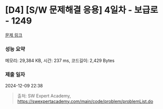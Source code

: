 # [D4] [S/W 문제해결 응용] 4일차 - 보급로 - 1249 

[문제 링크](https://swexpertacademy.com/main/code/problem/problemDetail.do?contestProbId=AV15QRX6APsCFAYD) 

### 성능 요약

메모리: 29,384 KB, 시간: 237 ms, 코드길이: 2,429 Bytes

### 제출 일자

2024-12-09 22:38



> 출처: SW Expert Academy, https://swexpertacademy.com/main/code/problem/problemList.do